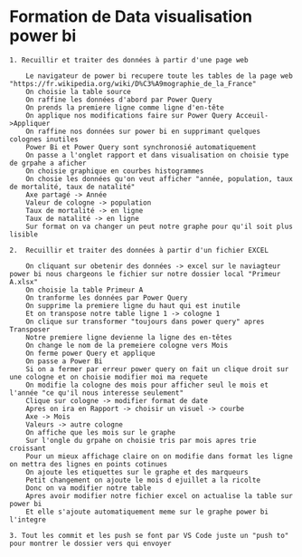 # Formation de Data visualisation power bi 
    1. Recuillir et traiter des données à partir d'une page web

        Le navigateur de power bi recupere toute les tables de la page web "https://fr.wikipedia.org/wiki/D%C3%A9mographie_de_la_France"
        On choisie la table source 
        On raffine les données d'abord par Power Query
        On prends la premiere ligne comme ligne d'en-tête
        On applique nos modifications faire sur Power Query Acceuil->Appliquer
        On raffine nos données sur power bi en supprimant quelques colognes inutiles
        Power Bi et Power Query sont synchronosié automatiquement
        On passe a l'onglet rapport et dans visualisation on choisie type de grpahe a aficher
        On choisie graphique en courbes histogrammes
        On chosie les données qu'on veut afficher "année, population, taux de mortalité, taux de natalité"
        Axe partagé -> Année
        Valeur de cologne -> population
        Taux de mortalité -> en ligne
        Taux de natalité -> en ligne
        Sur format on va changer un peut notre graphe pour qu'il soit plus lisible

    2.  Recuillir et traiter des données à partir d'un fichier EXCEL

        On cliquant sur obetenir des données -> excel sur le naviagteur power bi nous chargeons le fichier sur notre dossier local "Primeur A.xlsx"
        On choisie la table Primeur A
        On tranforme les données par Power Query
        On supprime la premiere ligne du haut qui est inutile
        Et on transpose notre table ligne 1 -> cologne 1
        On clique sur transformer "toujours dans power query" apres Transposer 
        Notre premiere ligne devienne la ligne des en-têtes
        On change le nom de la premeiere cologne vers Mois
        On ferme power Query et applique
        On passe a Power Bi
        Si on a fermer par erreur power query on fait un clique droit sur une cologne et on choisie modifier moi ma requete
        On modifie la cologne des mois pour afficher seul le mois et l'année "ce qu'il nous interesse seulement"
        Clique sur cologne -> modifier format de date
        Apres on ira en Rapport -> choisir un visuel -> courbe
        Axe -> Mois
        Valeurs -> autre cologne
        On affiche que les mois sur le graphe
        Sur l'ongle du grpahe on choisie tris par mois apres trie croissant
        Pour un mieux affichage claire on on modifie dans format les ligne on mettra des lignes en points cotinues 
        On ajoute les etiquettes sur le graphe et des marqueurs
        Petit changement on ajoute le mois d ejuillet a la ricolte
        Donc on va modifier notre table
        Apres avoir modifier notre fichier excel on actualise la table sur power bi
        Et elle s'ajoute automatiquement meme sur le graphe power bi l'integre

    3. Tout les commit et les push se font par VS Code juste un "push to" pour montrer le dossier vers qui envoyer 







